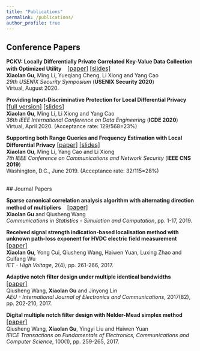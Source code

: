 ```yaml
---
title: "Publications"
permalink: /publications/
author_profile: true
---
```


## Conference Papers  

**PCKV: Locally Differentially Private Correlated Key-Value Data Collection with Optimized Utility** &nbsp;&nbsp; [<font size="3">[paper]</font>](https://arxiv.org/pdf/1911.12834.pdf) [<font size="3">[slides]</font>](http://xiaolangu.github.io/files/USENIX20_slides.pdf)  
**Xiaolan Gu**, Ming Li, Yueqiang Cheng, Li Xiong and Yang Cao  
*29th USENIX Security Symposium* (**USENIX Security 2020**)  
Virtual, August 2020. 

**Providing Input-Discriminative Protection for Local Differential Privacy**  &nbsp;&nbsp; [<font size="3">[full version]</font>](https://arxiv.org/pdf/1911.01402.pdf)   [<font size="3">[slides]</font>](http://xiaolangu.github.io/files/ICDE20_slides.pdf)  
**Xiaolan Gu**, Ming Li, Li Xiong and Yang Cao  
*36th IEEE International Conference on Data Engineering* (**ICDE 2020**)  
Virtual, April 2020. (Acceptance rate: 129/568=23%)

**Supporting both Range Queries and Frequency Estimation with Local Differential Privacy**  [<font size="3">[paper]</font>](http://xiaolangu.github.io/files/CNS19_paper.pdf) [<font size="3">[slides]</font>](http://xiaolangu.github.io/files/CNS19_slides.pdf)   
**Xiaolan Gu**, Ming Li, Yang Cao and Li Xiong  
*7th IEEE Conference on Communications and Network Security* (**IEEE CNS 2019**)  
Washington, D.C., June 2019. (Acceptance rate: 32/115=28%)  

<br>
## Journal Papers

**Sparse canonical correlation analysis algorithm with alternating direction method of multipliers** &nbsp;&nbsp; [<font size="3">[paper]</font>](https://www.tandfonline.com/doi/pdf/10.1080/03610918.2018.1520867?casa_token=Wqswb-deSccAAAAA:4CcoxUaTO97EqZ5JG5M4WxOEzp5VQbeu4WcwyUaC6kOLQXAPVKom9-UMFTXPjrD4njLNUgX3OpSs)  
**Xiaolan Gu** and Qiusheng Wang  
*Communications in Statistics - Simulation and Computation*, pp. 1-17, 2019.

**Received signal strength indication-based localisation method with unknown path-loss exponent for HVDC electric field measurement**  &nbsp;&nbsp; [<font size="3">[paper]</font>](https://ieeexplore.ieee.org/stamp/stamp.jsp?tp=&arnumber=8244349)  
**Xiaolan Gu**, Yong Cui, Qiusheng Wang, Haiwen Yuan, Luxing Zhao and Guifang Wu  
*IET - High Voltage*, 2(4), pp. 261-266, 2017.

**Adaptive notch filter design under multiple identical bandwidths**  &nbsp;&nbsp; [<font size="3">[paper]</font>](http://xiaolangu.github.io/files/AEU17.pdf)  
Qiusheng Wang, **Xiaolan Gu** and Jinyong Lin  
*AEU - International Journal of Electronics and Communications*, 2017(82), pp. 202-210, 2017.

**Digital multiple notch filter design with Nelder-Mead simplex method**  &nbsp;&nbsp; [<font size="3">[paper]</font>](http://xiaolangu.github.io/files/IEICE17.pdf)  
Qiusheng Wang, **Xiaolan Gu**, Yingyi Liu and Haiwen Yuan  
*IEICE Transactions on Fundamentals of Electronics, Communications and Computer Science*, 100(1), pp. 259-265, 2017.  

